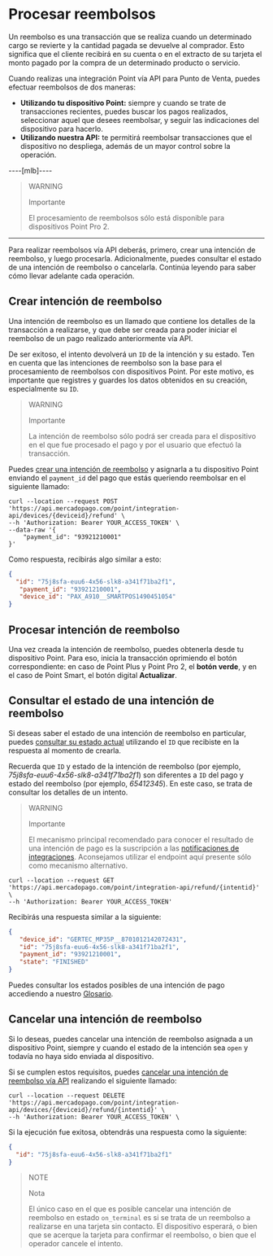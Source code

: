 # Procesar reembolsos

Un reembolso es una transacción que se realiza cuando un determinado cargo se revierte y la cantidad pagada se devuelve al comprador. Esto significa que el cliente recibirá en su cuenta o en el extracto de su tarjeta el monto pagado por la compra de un determinado producto o servicio.

Cuando realizas una integración Point vía API para Punto de Venta, puedes efectuar reembolsos de dos maneras:  
 * **Utilizando tu dispositivo Point:**  siempre y cuando se trate de transacciones recientes, puedes buscar los pagos realizados, seleccionar aquel que desees reembolsar, y seguir las indicaciones del dispositivo para hacerlo.
 * **Utilizando nuestra API:** te permitirá reembolsar transacciones que el dispositivo no despliega, además de un mayor control sobre la operación.

----[mlb]----

> WARNING
>
> Importante
>
> El procesamiento de reembolsos sólo está disponible para dispositivos Point Pro 2.
------------

Para realizar reembolsos vía API deberás, primero, crear una intención de reembolso, y luego procesarla. Adicionalmente, puedes consultar el estado de una intención de reembolso o cancelarla. Continúa leyendo para saber cómo llevar adelante cada operación.

## Crear intención de reembolso

Una intención de reembolso es un llamado que contiene los detalles de la transacción a realizarse, y que debe ser creada para poder iniciar el reembolso de un pago realizado anteriormente vía API.  

De ser exitoso, el intento devolverá un `ID` de la intención y su estado. Ten en cuenta que las intenciones de reembolso son la base para el procesamiento de reembolsos con dispositivos Point. Por este motivo, es importante que registres y guardes los datos obtenidos en su creación, especialmente su `ID`.

> WARNING
>
> Importante
>
> La intención de reembolso sólo podrá ser creada para el dispositivo en el que fue procesado el pago y por el usuario que efectuó la transacción. 

Puedes [crear una intención de reembolso](/developers/es/reference/integrations_api/_point_integration-api_devices_deviceid_refund/post) y asignarla a tu dispositivo Point enviando el `payment_id` del pago que estás queriendo reembolsar en el siguiente llamado: 

``` curl
curl --location --request POST 'https://api.mercadopago.com/point/integration-api/devices/{deviceid}/refund' \
--h 'Authorization: Bearer YOUR_ACCESS_TOKEN' \
--data-raw '{
    "payment_id": "93921210001"
}'

```


Como respuesta, recibirás algo similar a esto: 

``` json
{
  "id": "75j8sfa-euu6-4x56-slk8-a341f71ba2f1",
   "payment_id": "93921210001",
   "device_id": "PAX_A910__SMARTPOS1490451054"
}
```

## Procesar intención de reembolso

Una vez creada la intención de reembolso, puedes obtenerla desde tu dispositivo Point. Para eso, inicia la transacción oprimiendo el botón correspondiente: en caso de Point Plus y Point Pro 2, el **botón verde**, y en el caso de Point Smart, el botón digital **Actualizar**.

## Consultar el estado de una intención de reembolso

Si deseas saber el estado de una intención de reembolso en particular, puedes [consultar su estado actual](/developers/es/reference/integrations_api/_point_integration-api_refund_refundintentid/get) utilizando el `ID` que recibiste en la respuesta al momento de crearla.

Recuerda que `ID` y estado de la intención de reembolso (por ejemplo, *75j8sfa-euu6-4x56-slk8-a341f71ba2f1*) son diferentes a `ID` del pago y estado del reembolso (por ejemplo, *65412345*). En este caso, se trata de consultar los detalles de un intento.

> WARNING
>
> Importante
>
> El mecanismo principal recomendado para conocer el resultado de una intención de pago es la suscripción a las [notificaciones de integraciones](/developers/es/docs/mp-point/integration-configuration/integrate-with-pdv/notifications). Aconsejamos utilizar el endpoint aquí presente sólo como mecanismo alternativo.

``` curl
curl --location --request GET 'https://api.mercadopago.com/point/integration-api/refund/{intentid}' \
--h 'Authorization: Bearer YOUR_ACCESS_TOKEN'
```

Recibirás una respuesta similar a la siguiente:

``` json
{
   "device_id": "GERTEC_MP35P__8701012142072431",
   "id": "75j8sfa-euu6-4x56-slk8-a341f71ba2f1",
   "payment_id": "93921210001",
   "state": "FINISHED"
}
```

Puedes consultar los estados posibles de una intención de pago accediendo a nuestro [Glosario](/developers/es/docs/mp-point/integration-api/glossary).


## Cancelar una intención de reembolso

Si lo deseas, puedes cancelar una intención de reembolso asignada a un dispositivo Point, siempre y cuando el estado de la intención sea `open` y todavía no haya sido enviada al dispositivo.

Si se cumplen estos requisitos, puedes [cancelar una intención de reembolso vía API](/developers/es/reference/integrations_api/_point_integration-api_devices_deviceid_refund_refundintentid/delete) realizando el siguiente llamado:

``` curl
curl --location --request DELETE 'https://api.mercadopago.com/point/integration-api/devices/{deviceid}/refund/{intentid}' \
--h 'Authorization: Bearer YOUR_ACCESS_TOKEN' \

```

Si la ejecución fue exitosa, obtendrás una respuesta como la siguiente:

``` json
{
  "id": "75j8sfa-euu6-4x56-slk8-a341f71ba2f1"
}

```

> NOTE
>
> Nota
>
> El único caso en el que es posible cancelar una intención de reembolso en estado `on_terminal` es si se trata de un reembolso a realizarse en una tarjeta sin contacto. El dispositivo esperará, o bien que se acerque la tarjeta para confirmar el reembolso, o bien que el operador cancele el intento.